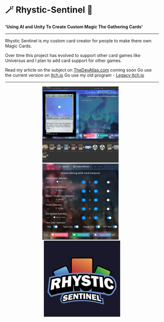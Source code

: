 # 🪄 Rhystic-Sentinel 🎴

**'Using AI and Unity To Create Custom Magic The Gathering Cards'**

---

Rhystic Sentinel is my custom card creator for people to make there own Magic Cards.

Over time this project has evolved to support other card games like Universus and I plan to add card support for other games.

Read my article on the subject on [TheDevAtlas.com](https://www.thedevatlas.com/the-log/polygonization-of-a-scaler-field-in-real-time) coming soon
Go use the current version on [Itch.io](https://thedevatlas.itch.io/rhystic-sentinel)
Go use my old program - [Legacy Itch.io](https://thedevatlas.itch.io/rhystic-sentinel-legacy)

---

<div align="center">
  <img src="images/O1.png" alt="RhysSen1" width="250" style="margin-right: 10px;"/>
  <img src="images/O2.png" alt="RhysSen2" width="250" style="margin-right: 10px;"/>
  <img src="images/O3.png" alt="RhysSen3" width="250"/>
</div>
